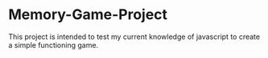 # Memory-Game-Project

This project is intended to test my current knowledge of javascript to create a simple functioning game.
